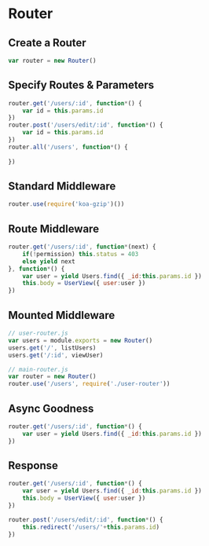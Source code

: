 Router
======

Create a Router
---------------

```javascript
var router = new Router()
```

Specify Routes & Parameters
---------------------------

```javascript
router.get('/users/:id', function*() {
	var id = this.params.id
})
router.post('/users/edit/:id', function*() {
	var id = this.params.id
})
router.all('/users', function*() {
	
})
```

Standard Middleware
-------------------
```javascript
router.use(require('koa-gzip')())
```

Route Middleware
----------------
```javascript
router.get('/users/:id', function*(next) {
	if(!permission) this.status = 403
    else yield next
}, function*() {
	var user = yield Users.find({ _id:this.params.id })
	this.body = UserView({ user:user })
})
```

Mounted Middleware
------------------
```javascript
// user-router.js
var users = module.exports = new Router()
users.get('/', listUsers)
users.get('/:id', viewUser)

// main-router.js
var router = new Router()
router.use('/users', require('./user-router'))
```

Async Goodness
--------------
```javascript
router.get('/users/:id', function*() {
	var user = yield Users.find({ _id:this.params.id })
})
```

Response
--------
```javascript
router.get('/users/:id', function*() {
	var user = yield Users.find({ _id:this.params.id })
	this.body = UserView({ user:user })
})

router.post('/users/edit/:id', function*() {
	this.redirect('/users/'+this.params.id)
})
```